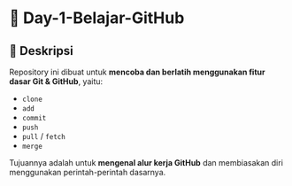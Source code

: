 # 📘 Day-1-Belajar-GitHub

## 📝 Deskripsi
Repository ini dibuat untuk **mencoba dan berlatih menggunakan fitur dasar Git & GitHub**, yaitu:

- `clone`
- `add`
- `commit`
- `push`
- `pull` / `fetch`
- `merge`

Tujuannya adalah untuk **mengenal alur kerja GitHub** dan membiasakan diri menggunakan perintah-perintah dasarnya.